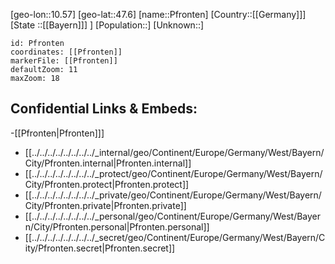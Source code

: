 ﻿---
location: [47.6,10.57]
mapzoom: [7,12] 
mapmarker: city 
type: City
tags:
- geo/City


SpocWebEntityId: 33347
isDeleted: false
confidential: public

---
[geo-lon::10.57]
[geo-lat::47.6]
[name::Pfronten]
[Country::[[Germany]]]
[State ::[[Bayern]]] ]
[Population::]
[Unknown::]


```leaflet
id: Pfronten
coordinates: [[Pfronten]]
markerFile: [[Pfronten]]
defaultZoom: 11 
maxZoom: 18
```


## Confidential Links & Embeds: 
-[[Pfronten|Pfronten]]] 
- [[../../../../../../../../_internal/geo/Continent/Europe/Germany/West/Bayern/City/Pfronten.internal|Pfronten.internal]] 
- [[../../../../../../../../_protect/geo/Continent/Europe/Germany/West/Bayern/City/Pfronten.protect|Pfronten.protect]] 
- [[../../../../../../../../_private/geo/Continent/Europe/Germany/West/Bayern/City/Pfronten.private|Pfronten.private]] 
- [[../../../../../../../../_personal/geo/Continent/Europe/Germany/West/Bayern/City/Pfronten.personal|Pfronten.personal]] 
- [[../../../../../../../../_secret/geo/Continent/Europe/Germany/West/Bayern/City/Pfronten.secret|Pfronten.secret]] 
